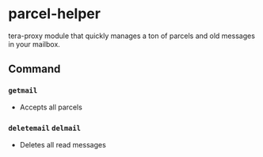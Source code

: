 parcel-helper
===
tera-proxy module that quickly manages a ton of parcels and old messages in your mailbox.

## Command
### `getmail`
- Accepts all parcels
### `deletemail` `delmail`
- Deletes all read messages